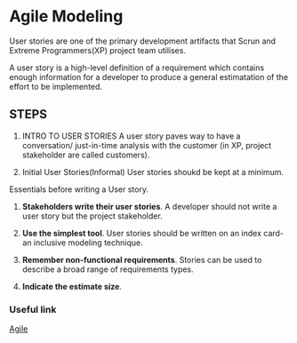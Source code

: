 # Agile Modeling

User stories are one of the primary development artifacts that Scrun and Extreme Programmers(XP) project team utilises. 

A user story is a high-level definition of a requirement which contains enough information for a developer to produce a general estimatation of the effort to be implemented.

## STEPS
1. INTRO TO USER STORIES
 A user story paves way to have a conversation/ just-in-time analysis with the customer (in XP, project stakeholder are called customers). 

 2. Initial User Stories(Informal)
 User stories shoukd be kept at a minimum.

 Essentials before writing a User story.
  1. **Stakeholders write their user stories**. A developer should not write a user story but the project stakeholder.

  2. **Use the simplest tool**. User stories should be written on an index card- an inclusive modeling technique.

  3. **Remember non-functional requirements**. Stories can be used to describe a broad range of requirements types.

  4. **Indicate the estimate size**. 

  ### Useful link
  [Agile](http://www.agilemodeling.com/artifacts/userStory.htm)